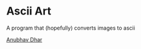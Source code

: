 # Ascii Art

A program that (hopefully) converts images to ascii

<a href = "https://anubhavdhar.github.io"> Anubhav Dhar </a>

